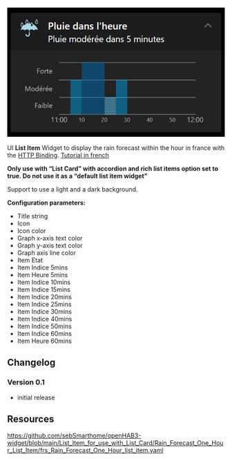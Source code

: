 ![Screen1](https://github.com/sebSmarthome/openHAB3-widget/raw/main/List_Item_for_use_with_List_Card/Rain_Forecast_One_Hour_List_Item/screenshots/Rain.jpg)

UI **List Item** Widget to display the rain forecast within the hour in france with the [HTTP Binding](https://www.openhab.org/addons/bindings/http/).
[Tutorial in french](https://github.com/sebSmarthome/openHAB3-widget/)

**Only use with “List Card” with accordion and rich list items option set to true.
Do not use it as a “default list item widget”**

Support to use a light and a dark background.

**Configuration parameters:**

* Title string
* Icon
* Icon color
* Graph x-axis text color
* Graph y-axis text color
* Graph axis line color
* Item Etat
* Item Indice 5mins
* Item Heure 5mins
* Item Indice 10mins
* Item Indice 15mins
* Item Indice 20mins
* Item Indice 25mins
* Item Indice 30mins
* Item Indice 40mins
* Item Indice 50mins
* Item Indice 60mins
* Item Heure 60mins

## Changelog

### Version 0.1

* initial release

## Resources

<https://github.com/sebSmarthome/openHAB3-widget/blob/main/List_Item_for_use_with_List_Card/Rain_Forecast_One_Hour_List_Item/frs_Rain_Forecast_One_Hour_list_item.yaml>